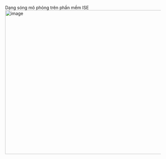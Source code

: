 Dạng sóng mô phỏng trên phần mềm ISE 
<img width="960" height="468" alt="image" src="https://github.com/user-attachments/assets/58083eb9-d9ff-45d9-bf3a-2ce779044587" />
